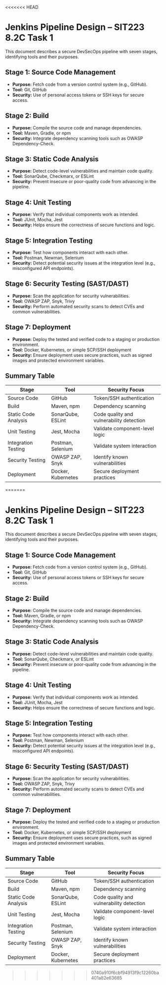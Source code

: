 <<<<<<< HEAD
# Jenkins Pipeline Design – SIT223 8.2C Task 1

This document describes a secure DevSecOps pipeline with seven stages, identifying tools and their purposes.

## Stage 1: Source Code Management

- **Purpose:** Fetch code from a version control system (e.g., GitHub).
- **Tool:** Git, GitHub
- **Security:** Use of personal access tokens or SSH keys for secure access.

## Stage 2: Build

- **Purpose:** Compile the source code and manage dependencies.
- **Tool:** Maven, Gradle, or npm
- **Security:** Integrate dependency scanning tools such as OWASP Dependency-Check.

## Stage 3: Static Code Analysis

- **Purpose:** Detect code-level vulnerabilities and maintain code quality.
- **Tool:** SonarQube, Checkmarx, or ESLint
- **Security:** Prevent insecure or poor-quality code from advancing in the pipeline.

## Stage 4: Unit Testing

- **Purpose:** Verify that individual components work as intended.
- **Tool:** JUnit, Mocha, Jest
- **Security:** Helps ensure the correctness of secure functions and logic.

## Stage 5: Integration Testing

- **Purpose:** Test how components interact with each other.
- **Tool:** Postman, Newman, Selenium
- **Security:** Detect potential security issues at the integration level (e.g., misconfigured API endpoints).

## Stage 6: Security Testing (SAST/DAST)

- **Purpose:** Scan the application for security vulnerabilities.
- **Tool:** OWASP ZAP, Snyk, Trivy
- **Security:** Perform automated security scans to detect CVEs and common vulnerabilities.

## Stage 7: Deployment

- **Purpose:** Deploy the tested and verified code to a staging or production environment.
- **Tool:** Docker, Kubernetes, or simple SCP/SSH deployment
- **Security:** Ensure deployment uses secure practices, such as signed images and protected environment variables.

## Summary Table

| Stage                | Tool               | Security Focus                           |
| -------------------- | ------------------ | ---------------------------------------- |
| Source Code          | GitHub             | Token/SSH authentication                 |
| Build                | Maven, npm         | Dependency scanning                      |
| Static Code Analysis | SonarQube, ESLint  | Code quality and vulnerability detection |
| Unit Testing         | Jest, Mocha        | Validate component-level logic           |
| Integration Testing  | Postman, Selenium  | Validate system interaction              |
| Security Testing     | OWASP ZAP, Snyk    | Identify known vulnerabilities           |
| Deployment           | Docker, Kubernetes | Secure deployment practices              |
=======
# Jenkins Pipeline Design – SIT223 8.2C Task 1

This document describes a secure DevSecOps pipeline with seven stages, identifying tools and their purposes.

## Stage 1: Source Code Management

- **Purpose:** Fetch code from a version control system (e.g., GitHub).
- **Tool:** Git, GitHub
- **Security:** Use of personal access tokens or SSH keys for secure access.

## Stage 2: Build

- **Purpose:** Compile the source code and manage dependencies.
- **Tool:** Maven, Gradle, or npm
- **Security:** Integrate dependency scanning tools such as OWASP Dependency-Check.

## Stage 3: Static Code Analysis

- **Purpose:** Detect code-level vulnerabilities and maintain code quality.
- **Tool:** SonarQube, Checkmarx, or ESLint
- **Security:** Prevent insecure or poor-quality code from advancing in the pipeline.

## Stage 4: Unit Testing

- **Purpose:** Verify that individual components work as intended.
- **Tool:** JUnit, Mocha, Jest
- **Security:** Helps ensure the correctness of secure functions and logic.

## Stage 5: Integration Testing

- **Purpose:** Test how components interact with each other.
- **Tool:** Postman, Newman, Selenium
- **Security:** Detect potential security issues at the integration level (e.g., misconfigured API endpoints).

## Stage 6: Security Testing (SAST/DAST)

- **Purpose:** Scan the application for security vulnerabilities.
- **Tool:** OWASP ZAP, Snyk, Trivy
- **Security:** Perform automated security scans to detect CVEs and common vulnerabilities.

## Stage 7: Deployment

- **Purpose:** Deploy the tested and verified code to a staging or production environment.
- **Tool:** Docker, Kubernetes, or simple SCP/SSH deployment
- **Security:** Ensure deployment uses secure practices, such as signed images and protected environment variables.

## Summary Table

| Stage                | Tool               | Security Focus                           |
| -------------------- | ------------------ | ---------------------------------------- |
| Source Code          | GitHub             | Token/SSH authentication                 |
| Build                | Maven, npm         | Dependency scanning                      |
| Static Code Analysis | SonarQube, ESLint  | Code quality and vulnerability detection |
| Unit Testing         | Jest, Mocha        | Validate component-level logic           |
| Integration Testing  | Postman, Selenium  | Validate system interaction              |
| Security Testing     | OWASP ZAP, Snyk    | Identify known vulnerabilities           |
| Deployment           | Docker, Kubernetes | Secure deployment practices              |
>>>>>>> 0740a910f6cbf94913f9c12260ba401a82e63685
